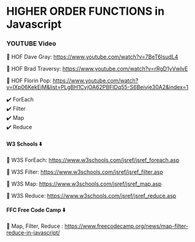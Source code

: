 # HIGHER ORDER FUNCTIONS in Javascript

### YOUTUBE Video

🚀 HOF Dave Gray: https://www.youtube.com/watch?v=7BeT6lsudL4

🚀 HOF Brad Traversy: https://www.youtube.com/watch?v=rRgD1yVwIvE

🚀 HOF Florin Pop: https://www.youtube.com/watch?v=IXp06KekEjM&list=PLgBH1CvjOA62PBFIDq55-S6Beivje30A2&index=1

✔️ ForEach <br>
✔️ Filter <br>
✔️ Map <br>
✔️ Reduce <br>

#### W3 Schools ⬇️

🚀 W3S ForEach: https://www.w3schools.com/jsref/jsref_foreach.asp

🚀 W3S Filter: https://www.w3schools.com/jsref/jsref_filter.asp

🚀 W3S Map: https://www.w3schools.com/jsref/jsref_map.asp

🚀 W3S Reduce: https://www.w3schools.com/jsref/jsref_reduce.asp

#### FFC Free Code Camp ⬇️

🚀 Map, Filter, Reduce : https://www.freecodecamp.org/news/map-filter-reduce-in-javascript/


